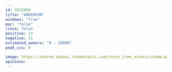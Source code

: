 ```yaml
---
id: 1012850
title: "ANDERSON"
windows: "true"
mac: "false"
linux: false
positive: 23
negative: 11
estimated_owners: "0 - 20000"
peak_ccu: 0

image: https://shared.akamai.steamstatic.com/store_item_assets/steam/apps/1012850/header.jpg?t=1726113961
opinions:
---
```

